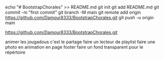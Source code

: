 echo "# BootstrapChorales" >> README.md
git init
git add README.md
git commit -m "first commit"
git branch -M main
git remote add origin https://github.com/Damour8333/BootstrapChorales.git
git push -u origin main

https://github.com/Damour8333/BootstrapChorales.git


animer les jougadous c'est le partage
faire un lecteur de playlist 
faire une photo en animation en page footer
faire un fond transparent pour le répértoire

